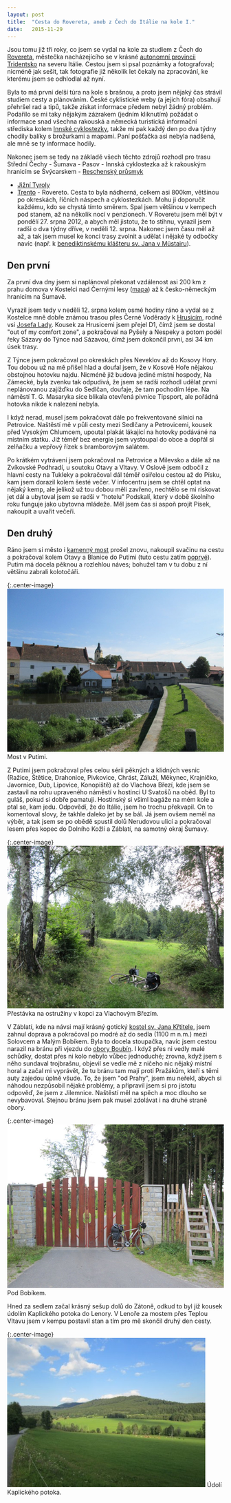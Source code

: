 ```yaml
---
layout: post
title:  "Cesta do Rovereta, aneb z Čech do Itálie na kole I."
date:   2015-11-29
---
```


Jsou tomu již tři roky, co jsem se vydal na kole za studiem z Čech do
[Rovereta](https://cs.wikipedia.org/wiki/Rovereto), městečka nacházejícího
se v krásné [autonomní provincii 
Tridentsko](https://cs.wikipedia.org/wiki/Autonomn%C3%AD_provincie_Trento)
na severu Itálie. Cestou jsem si psal poznámky a fotografoval; nicméně jak
sešit, tak fotografie již několik let čekaly na zpracování, ke kterému
jsem se odhlodlal až nyní.

Byla to má první delší túra na kole s brašnou, a proto jsem nějaký čas 
strávil studiem cesty a plánováním. České cyklistické weby (a jejich fóra)
obsahují přehršel rad a tipů, takže získat informace předem nebyl žádný 
problém. Podařilo se mi taky nějakým zázrakem (jedním kliknutím) 
požádat o informace snad všechna rakouská a německá turistická informační 
střediska kolem [Innské cyklostezky](https://de.wikivoyage.org/wiki/Inn-Radweg),
takže mi pak každý den po dva týdny chodily balíky s brožurkami a mapami.
Paní pošťačka asi nebyla nadšená, ale mně se ty informace hodily.

Nakonec jsem se tedy na základě všech těchto zdrojů rozhodl pro 
trasu Střední Čechy - Šumava - Pasov - Innská cyklostezka až k rakouským
hranicím se Švýcarskem -
[Reschenský průsmyk](https://cs.wikipedia.org/wiki/Reschensk%C3%BD_pr%C5%AFsmyk)
- [Jižní Tyroly](https://cs.wikipedia.org/wiki/Ji%C5%BEn%C3%AD_Tyrolsko) 
- [Trento](https://cs.wikipedia.org/wiki/Trento) - Rovereto. 
Cesta to byla nádherná, celkem asi 800km, většinou po okreskách, říčních náspech
a cyklostezkách. Mohu ji doporučit každému, kdo se chystá tímto směrem.
Spal jsem většinou v kempech pod stanem, až na několik nocí v penzionech.
V Roveretu jsem měl být v pondělí 27. srpna 2012, a abych měl jistotu, že to stihnu,
vyrazil jsem radši o dva týdny dříve, v neděli 12. srpna. Nakonec jsem času měl
až až, a tak jsem musel ke konci trasy zvolnit a udělat i nějaké ty odbočky
navíc (např. k [benediktinskému klášteru sv. Jana v 
Müstairu](https://en.wikipedia.org/wiki/Saint_John_Abbey,_M%C3%BCstair)).

Den první
---
Za první dva dny jsem si naplánoval překonat vzdálenost asi 200 km z prahu 
domova v Kostelci nad Černými lesy ([mapa](http://mapy.cz/s/mYNq)) 
až k česko-německým hranicím na Šumavě.

Vyrazil jsem tedy v neděli 12. srpna kolem osmé hodiny
ráno a vydal se z Kostelce mně dobře známou trasou přes 
Černé Voděrady k [Hrusicím](https://cs.wikipedia.org/wiki/Hrusice), rodné vsi 
[Josefa Lady](https://cs.wikipedia.org/wiki/Josef_Lada). Kousek
za Hrusicemi jsem přejel D1, čímž jsem se dostal "out of my comfort zone",
a pokračoval na Pyšely a Nespeky a potom podél řeky Sázavy do Týnce nad 
Sázavou, čímž jsem dokončil první, asi 34 km úsek trasy.

Z Týnce jsem pokračoval po okreskách přes Neveklov až do Kosovy Hory. Tou dobou
už na mě přišel hlad a doufal jsem, že v Kosově Hoře nějakou obstojnou
hotovku najdu. Nicméně již budova jediné místní hospody, Na Zámecké,
byla zvenku tak odpudivá, že jsem se radši rozhodl udělat první neplánovanou 
zajížďku do Sedlčan, doufaje, že tam pochodím lépe. Na náměstí T. G. Masaryka sice blikala 
otevřená pivnice Tipsport, ale pořádná hotovka nikde k nalezení nebyla.

I když nerad, musel jsem pokračovat dále po frekventované silnici
na Petrovice. Naštěstí mě v půli cesty mezi Sedlčany a Petrovicemi, kousek
před Vysokým Chlumcem, upoutal 
plakát lákající na hotovky podáváné na místním statku. Již téměř bez energie 
jsem vystoupal do obce a dopřál si zelňačku a vepřový řízek s bramborovým salátem.

Po krátkém vytrávení jsem pokračoval na Petrovice a Milevsko a dále až na 
Zvíkovské Podhradí, u soutoku Otavy a Vltavy. 
V Oslově jsem odbočil z hlavní cesty na Tukleky a pokračoval
dál téměř osiřelou cestou až do Písku, kam jsem dorazil kolem šesté večer.
V infocentru jsem se chtěl optat na nějaký kemp, ale jelikož už tou
dobou měli zavřeno, nechtělo se mi riskovat jet dál a ubytoval jsem se
radši v "hotelu" Podskalí, který v době školního roku funguje jako
ubytovna mládeže. Měl jsem čas si aspoň projít Písek, nakoupit
a uvařit večeři. 

Den druhý
--

Ráno jsem si město i [kamenný 
most](https://cs.wikipedia.org/wiki/Kamenn%C3%BD_most_v_P%C3%ADsku) prošel
znovu, nakoupil svačinu na cestu a pokračoval kolem Otavy a Blanice do 
Putimi (tuto cestu zatím 
[poprvé](https://cs.wikipedia.org/wiki/Osudy_dobr%C3%A9ho_voj%C3%A1ka_%C5%A0vejka_za_sv%C4%9Btov%C3%A9_v%C3%A1lky)). 
Putim má docela pěknou a rozlehlou náves; bohužel tam v tu dobu z ní
většinu zabrali kolotočáři.

{:.center-image}
[![Most v Putimi](/images/putim_most_thumbnail.JPG)](/images/putim_most.JPG)
Most v Putimi.

Z Putimi jsem pokračoval přes celou sérii pěkných a klidných 
vesnic (Ražice, Štětice, Drahonice, Pivkovice, Chrást, Záluží, Měkynec, 
Krajníčko, Javornice, Dub, Lipovice, Konopiště) až do Vlachova Březí,
kde jsem se zastavil na rohu upraveného náměstí v hostinci
U Svatošů na oběd.  Byl to guláš, pokud si dobře
pamatuji. Hostinský si všiml bagáže na mém kole a ptal se, kam jedu. 
Odpovědí, že do Itálie, jsem ho trochu překvapil. On to komentoval slovy,
že takhle daleko jet by se bál. Já jsem ovšem neměl na výběr, a tak 
jsem se po obědě spustil dolů Nerudovou ulicí a pokračoval lesem přes kopec 
do Dolního Kožlí a Záblatí, na samotný okraj Šumavy.

{:.center-image}
[![Přestávka na ostružiny v kopci za Vlachovým Březím.](/images/vlachovobrezi_pauza1_thumbnail.JPG)](/images/vlachovobrezi_pauza1.JPG)
Přestávka na ostružiny v kopci za Vlachovým Březím.

V Záblatí, kde na návsi mají krásný gotický [kostel sv. Jana 
Křtitele](https://cs.wikipedia.org/wiki/Z%C3%A1blat%C3%AD_(okres_Prachatice)),
jsem zahnul doprava a pokračoval po modré až do sedla (1100 m n.m.) mezi Solovcem a Malým 
Bobíkem. Byla to docela stoupačka, navíc jsem cestou narazil na
bránu při vjezdu do [obory 
Boubín](http://www.lesycr.cz/lz5/vyznamne-objekty/Stranky/obora-boubin.aspx).
I když přes ni vedly malé schůdky, dostat přes ni kolo nebylo vůbec jednoduché;
zrovna, když jsem s něho sundaval trojbrašnu, objevil se vedle mě z ničeho nic 
nějaký místní horal a začal mi vyprávět, že tu bránu tam mají proti Pražákům,
kteří s těmi auty zajedou úplně všude. To, že jsem "od Prahy", jsem mu neřekl, 
abych si náhodou nezpůsobil nějaké problémy, a připravil jsem si pro jistotu 
odpověď, že jsem z Jilemnice. Naštěstí měl na spěch a moc dlouho se nevybavoval.
Stejnou bránu jsem pak musel zdolávat i na druhé straně obory.

{:.center-image}
[![Pod Bobíkem](/images/pod_bobikem_thumbnail.JPG)](/images/pod_bobikem.JPG)
Pod Bobíkem.

Hned za sedlem začal krásný sešup dolů do Zátoně, odkud to byl již kousek údolím
Kaplického potoka do Lenory. V Lenoře za mostem přes Teplou Vltavu jsem
v kempu postavil stan a tím pro mě skončil druhý den cesty.

 {:.center-image}
[![Údolí Kaplického potoka](/images/udoli_kaplickeho_potoka_thumbnail.JPG)](/images/udoli_kaplickeho_potoka.JPG)
Údolí Kaplického potoka.
